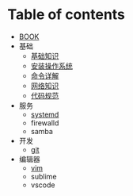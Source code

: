 # Table of contents

* [BOOK](README.md)
* 基础
  * [基础知识](ji-chu/ji-chu-zhi-shi.md)
  * [安装操作系统](ji-chu/an-zhuang-cao-zuo-xi-tong.md)
  * [命令详解](ji-chu/ming-ling-xiang-jie.md)
  * [网络知识](ji-chu/wang-luo-zhi-shi.md)
  * [代码规范](ji-chu/dai-ma-gui-fan.md)
* 服务
  * [systemd](fu-wu/systemd.md)
  * firewalld
  * samba
* 开发
  * [git](kai-fa/git.md)
* 编辑器
  * [vim](bian-ji-qi/vim.md)
  * sublime
  * vscode

